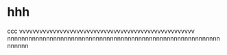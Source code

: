 hhh
===

ccc
 vvvvvvvvvvvvvvvvvvvvvvvvvvvvvvvvvvvvvvvvvvvvvvvvvvvv
 nnnnnnnnnnnnnnnnnnnnnnnnnnnnnnnnnnnnnnnnnnnnnnnnnnnnnnnnnnnnnnnnnn
